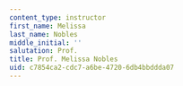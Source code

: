 ```yaml
---
content_type: instructor
first_name: Melissa
last_name: Nobles
middle_initial: ''
salutation: Prof.
title: Prof. Melissa Nobles
uid: c7854ca2-cdc7-a6be-4720-6db4bbddda07
---
```

